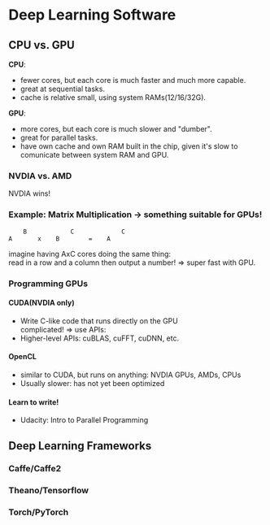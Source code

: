
# Deep Learning Software


## CPU vs. GPU
**CPU**:  
* fewer cores, but each core is much faster and much more capable.   
* great at sequential tasks.  
* cache is relative small, using system RAMs(12/16/32G).  
  
**GPU**:  
* more cores, but each core is much slower and "dumber".  
* great for parallel tasks.  
* have own cache and own RAM built in the chip, given it's slow to comunicate between system RAM and GPU.   

### NVDIA vs. AMD
NVDIA wins!

### Example: Matrix Multiplication -> something suitable for GPUs!
```
    B            C             C
A       x    B        =    A
```
imagine having AxC cores doing the same thing:  
read in a row and a column then output a number!  => super fast with GPU.  

### Programming GPUs
#### CUDA(NVDIA only)
* Write C-like code that runs directly on the GPU  
complicated! => use APIs:  
* Higher-level APIs: cuBLAS, cuFFT, cuDNN, etc.  
#### OpenCL
* similar to CUDA, but runs on anything: NVDIA GPUs, AMDs, CPUs  
* Usually slower: has not yet been optimized  
  
#### Learn to write!
* Udacity: Intro to Parallel Programming  

## Deep Learning Frameworks
### Caffe/Caffe2
### Theano/Tensorflow
### Torch/PyTorch
